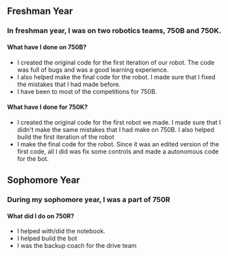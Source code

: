 <h2>Freshman Year</h2>
<h3>In freshman year, I was on two robotics teams, 750B and 750K.</h3>
<h4>What have I done on 750B?</h4>
<ul>
  <li>I created the original code for the first iteration of our robot. The code was full of bugs and was a good learning experience.</li>
  <li>I also helped make the final code for the robot. I made sure that I fixed the mistakes that I had made before.</li>
  <li>I have been to most of the competitions for 750B.</li>
</ul>
<h4>What have I done for 750K?</h4>
<ul>
  <li>I created the original code for the first robot we made. I made sure that I didn't make the same mistakes that I had make on 750B. I also helped build the first iteration of the robot</li>
  <li>I make the final code for the robot. Since it was an edited version of the first code, all I did was fix some controls and made a autonomous code for the bot.</li>
</ul>
<bl></bl>
<h2>Sophomore Year</h2>
<h3>During my sophomore year, I was a part of 750R</h3>
<h4>What did I do on 750R?</h4>
<ul>
  <li>I helped with/did the notebook.</li>
  <li>I helped build the bot</li>
  <li>I was the backup coach for the drive team</li>
</ul>
